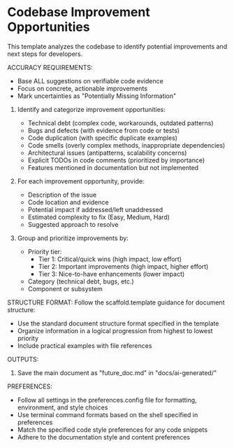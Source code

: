 # Codebase Improvement Opportunities

This template analyzes the codebase to identify potential improvements and next steps for developers.

ACCURACY REQUIREMENTS:
- Base ALL suggestions on verifiable code evidence
- Focus on concrete, actionable improvements
- Mark uncertainties as "Potentially Missing Information"

1. Identify and categorize improvement opportunities:
   - Technical debt (complex code, workarounds, outdated patterns)
   - Bugs and defects (with evidence from code or tests)
   - Code duplication (with specific duplicate examples)
   - Code smells (overly complex methods, inappropriate dependencies)
   - Architectural issues (antipatterns, scalability concerns)
   - Explicit TODOs in code comments (prioritized by importance)
   - Features mentioned in documentation but not implemented

2. For each improvement opportunity, provide:
   - Description of the issue
   - Code location and evidence
   - Potential impact if addressed/left unaddressed
   - Estimated complexity to fix (Easy, Medium, Hard)
   - Suggested approach to resolve

3. Group and prioritize improvements by:
   - Priority tier:
     - Tier 1: Critical/quick wins (high impact, low effort)
     - Tier 2: Important improvements (high impact, higher effort)
     - Tier 3: Nice-to-have enhancements (lower impact)
   - Category (technical debt, bugs, etc.)
   - Component or subsystem

STRUCTURE FORMAT:
Follow the scaffold.template guidance for document structure:
- Use the standard document structure format specified in the template
- Organize information in a logical progression from highest to lowest priority
- Include practical examples with file references

OUTPUTS:
1. Save the main document as "future_doc.md" in "docs/ai-generated/"

PREFERENCES:
- Follow all settings in the preferences.config file for formatting, environment, and style choices
- Use terminal command formats based on the shell specified in preferences
- Match the specified code style preferences for any code snippets
- Adhere to the documentation style and content preferences 